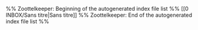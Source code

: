 %% Zoottelkeeper: Beginning of the autogenerated index file list  %%
 [[0 INBOX/Sans titre|Sans titre]]
%% Zoottelkeeper: End of the autogenerated index file list  %%
